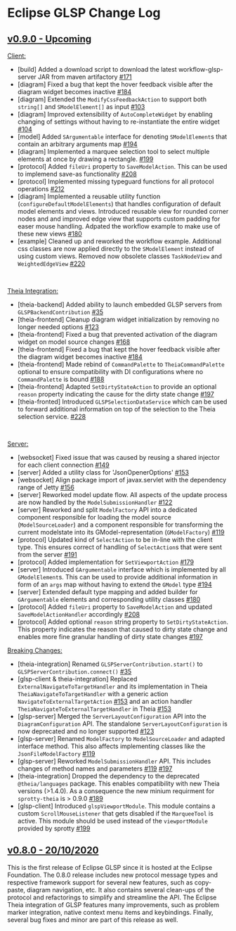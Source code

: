# Eclipse GLSP Change Log

## [v0.9.0 - Upcoming]()
<a name="client_changes_1.9.0">[Client:](#client_changes_1.9.0)</a>
- [build] Added a download script to download the latest workflow-glsp-server JAR from maven artifactory [#171](https://github.com/eclipse-glsp/glsp-client/pull/99)
- [diagram] Fixed a bug that kept the hover feedback visible after the diagram widget becomes inactive [#184](https://github.com/eclipse-glsp/glsp-client/pull/102)
- [diagram] Extended the `ModifyCssFeedbackAction` to support both `string[]` and `SModelElement[]` as input [#103](https://github.com/eclipse-glsp/glsp-client/pull/103)
- [diagram] Improved extensibility of `AutoCompleteWidget` by enabling changing of settings without having to re-instantiate the entire widget [#104](https://github.com/eclipse-glsp/glsp-client/pull/104)
- [model] Added `SArgumentable` interface for denoting `SModelElement`s that contain an arbitrary arguments map [#194](https://github.com/eclipse-glsp/glsp-client/pull/106)
- [diagram] Implemented a marquee selection tool to select multiple elements at once by drawing a rectangle. [#199](https://github.com/eclipse-glsp/glsp-client/pull/108)
- [protocol] Added `fileUri` property to `SaveModelAction`. This can be used to implemend save-as functionality [#208](https://github.com/eclipse-glsp/glsp-client/pull/109)
- [protocol] Implemented missing typeguard functions for all protocol operations [#212](https://github.com/eclipse-glsp/glsp-client/pull/110)
- [diagram] Implemented a reusable utility function (`configureDefaultModelElements`) that handles configuration of default model elements and views. 
Introduced reusable view for rounded corner nodes and and improved edge view that supports custom padding for easer mouse handling. Adpated the workflow example to make use of these new views [#180](https://github.com/eclipse-glsp/glsp-client/pull/113)
- [example] Cleaned up and reworked the workflow example. Additional css classes are now applied directly to the `SModelElement` instead of using custom views. Removed now obsolete classes `TaskNodeView` and `WeightedEdgeView` [#220](https://github.com/eclipse-glsp/glsp-client/pull/116)
<br>


<a name="theia_changes_1.9.0">[Theia Integration:](#theia_changes_1.9.0)</a>
- [theia-backend] Added ability to launch embedded GLSP servers from `GLSPBackendContribution` [#35](https://github.com/eclipse-glsp/glsp-theia-integration/pull/55)
- [theia-frontend] Cleanup diagram widget initialization by removing no longer needed options [#123](https://github.com/eclipse-glsp/glsp-theia-integration/pull/60)
- [theia-frontend] Fixed a bug that prevented activation of the diagram widget on model source changes [#168](https://github.com/eclipse-glsp/glsp-theia-integration/pull/61)
- [theia-frontend] Fixed a bug that kept the hover feedback visible after the diagram widget becomes inactive [#184](https://github.com/eclipse-glsp/glsp-theia-integration/pull/64)
- [theia-frontend] Made rebind of `CommandPalette` to `TheiaCommandPalette` optional to ensure compatibility with DI configurations where no `CommandPalette` is bound [#188](https://github.com/eclipse-glsp/glsp-theia-integration/pull/65)
- [theia-frontend] Adapted `SetDirtyStateAction` to provide an optional `reason` property indicating the cause for the dirty state change  [#197](https://github.com/eclipse-glsp/glsp-theia-integration/pull/67)
- [theia-fronted] Introduced `GLSPSelectionDataService` which can be used to forward additional information on top of the selection to the Theia selection service. [#228](https://github.com/eclipse-glsp/glsp/issues/228)
<br>

<a name="server_changes_1.9.0">[Server:](#server_changes_1.9.0)</a>

- [websocket] Fixed issue that was caused by reusing a shared injector for each client connection [#149](https://github.com/eclipse-glsp/glsp-server/pull/91)
- [server] Added a utility class for 'JsonOpenerOptions' [#153](https://github.com/eclipse-glsp/glsp-server/pull/93)
- [websocket] Align package import of javax.servlet with the dependency range of Jetty [#156](https://github.com/eclipse-glsp/glsp-server/pull/94)
- [server] Reworked model update flow. All aspects of the update process are now handled by the `ModelSubmissionHandler` [#122](https://github.com/eclipse-glsp/glsp-server/pull/95)
- [server] Reworked and split `ModelFactory` API into a dedicated component responsible for loading the model source (`ModelSourceLoader`) and a component responsible for transforming the current modelstate into its GModel-representation (`GModelFactory`)  [#119](https://github.com/eclipse-glsp/glsp-server/pull/96)
- [protocol] Updated kind of `SelectAction` to be in-line with the client type. This ensures correct of handling of `SelectAction`s that were sent from the server [#191](https://github.com/eclipse-glsp/glsp-server/pull/98)
- [protocol] Added implementation for `SetViewportAction` [#179](https://github.com/eclipse-glsp/glsp-server/pull/99)
- [server] Introduced `GArgumentable` interface which is implemented by all `GModelElement`s. This can be used to provide additional information in form of an `args` map without having to extend the `GModel` type [#194](https://github.com/eclipse-glsp/glsp-server/pull/100)
- [server] Extended default type mapping and added builder for `GArgumentable` elements and corresponding utility classes [#180](https://github.com/eclipse-glsp/glsp-server/pull/105)
- [protocol]  Added `fileUri` property to `SaveModelAction` and updated `SaveModelActionHandler` accordingly [#208](https://github.com/eclipse-glsp/glsp-server/pull/103/)
- [protocol] Added optional `reason` string property to `SetDirtyStateAction`. This property indicates the reason that caused to dirty state change and enables more fine granular handling of dirty state changes [#197](https://github.com/eclipse-glsp/glsp-server/pull/101)

<a name="breaking_changes_1.9.0">[Breaking Changes:](#breaking_changes_1.9.0)</a>
- [theia-integration] Renamed `GLSPServerContribution.start()` to `GLSPServerContribution.connect()` [#35](https://github.com/eclipse-glsp/glsp-theia-integration/pull/55)
- [glsp-client & theia-integration] Replaced `ExternalNavigateToTargetHandler` and its implementation in Theia `TheiaNavigateToTargetHandler` with a generic action `NavigateToExternalTargetAction` [#153](https://github.com/eclipse-glsp/glsp-client/pull/95) and an action handler `TheiaNavigateToExternalTargetHandler` in Theia [#153](https://github.com/eclipse-glsp/glsp-theia-integration/pull/57)
- [glsp-server] Merged the `ServerLayoutConfiguration` API into the `DiagramConfiguration` API. The standalone `ServerLayoutConfiguration` is now deprecated and no longer supported [#123](https://github.com/eclipse-glsp/glsp-server/pull/95)
- [glsp-server] Renamed `ModelFactory` to `ModelSourceLoader` and adapted interface method. This also affects implementing classes like the `JsonFileModelFactory` [#119](https://github.com/eclipse-glsp/glsp-server/pull/96)
- [glsp-server] Reworked `ModelSubmissionHandler` API. This includes changes of method names and parameters [#119](https://github.com/eclipse-glsp/glsp-server/pull/96) [#197](https://github.com/eclipse-glsp/glsp-server/pull/101)
- [theia-integration] Dropped the dependency to the deprecated `@theia/languages` package. This enables  compatibility with new Theia versions (>1.4.0). As a consequence the new minium requirment for `sprotty-theia` is > 0.9.0 [#189](https://github.com/eclipse-glsp/glsp-theia-integration/pull/66)
- [glsp-client] Introduced `glspViewportModule`. This module contains a custom `ScrollMouseListener` that gets disabled if the `MarqueeTool` is active. This module should be used instead of the `viewportModule` provided by sprotty [#199](https://github.com/eclipse-glsp/glsp-client/pull/108)


## [v0.8.0 - 20/10/2020](https://github.com/eclipse-glsp/glsp/releases/tag/0.8.0)

This is the first release of Eclipse GLSP since it is hosted at the Eclipse Foundation. The 0.8.0 release includes new protocol message types and respective framework support for several new features, such as copy-paste, diagram navigation, etc. It also contains several clean-ups of the protocol and refactorings to simplify and streamline the API. The Eclipse Theia integration of GLSP features many improvements, such as problem marker integration, native context menu items and keybindings. Finally, several bug fixes and minor are part of this release as well.
